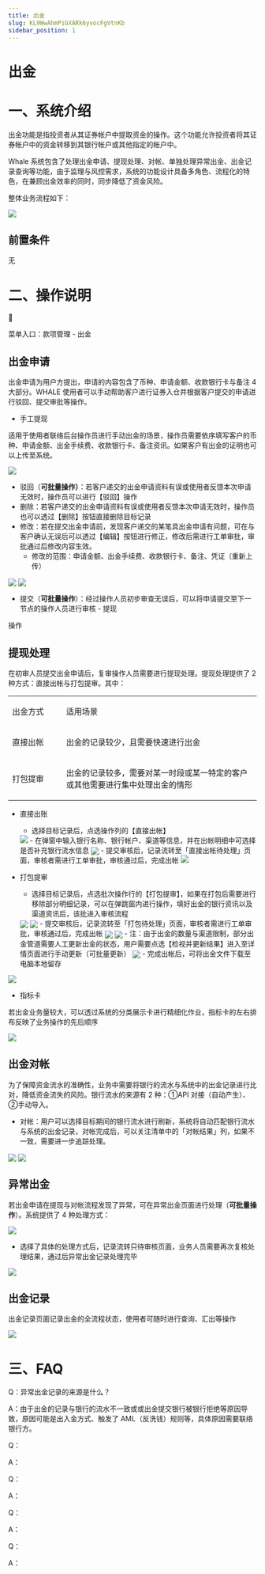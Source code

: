 ```yaml
---
title: 出金
slug: KL9WwAhmPiGXARk6yvocFgVtnKb
sidebar_position: 1
---
```



# 出金

# 一、系统介绍

出金功能是指投资者从其证券帐户中提取资金的操作。这个功能允许投资者将其证券帐户中的资金转移到其银行帐户或其他指定的帐户中。

Whale 系统包含了处理出金申请、提现处理、对帐、单独处理异常出金、出金记录查询等功能，由于监理与风控需求，系统的功能设计具备多角色、流程化的特色，在兼顾出金效率的同时，同步降低了资金风险。

整体业务流程如下：

<img src="/assets/HXkub6RYroZ02Dxu8HscFwVynVh.png" src-width="2146" src-height="256" align="center"/>

## 前置条件

无

# 二、操作说明

<div class="callout callout-bg-6 callout-border-6">
<div class='callout-emoji'>📍</div>
<p>菜单入口：款项管理 - 出金</p>
</div>

## 出金申请

出金申请为用户方提出，申请的内容包含了币种、申请金额、收款银行卡与备注 4 大部分。WHALE 使用者可以手动帮助客户进行证券入仓并根据客户提交的申请进行驳回、提交审批等操作。

- 手工提现

适用于使用者联络后台操作员进行手动出金的场景，操作员需要依序填写客户的币种、申请金额、出金手续费、收款银行卡、备注资讯。如果客户有出金的证明也可以上传至系统。

<img src="/assets/ZRzCbSy2cobiO8xyckGc0WENnef.png" src-width="1192" src-height="2434" align="center"/>

- 驳回（**可批量操作）**：若客户递交的出金申请资料有误或使用者反馈本次申请无效时，操作员可以进行【驳回】操作
- 删除：若客户递交的出金申请资料有误或使用者反馈本次申请无效时，操作员也可以透过【删除】按钮直接删除目标记录
- 修改：若在提交出金申请前，发现客户递交的某笔具出金申请有问题，可在与客户确认无误后可以透过【编辑】按钮进行修正，修改后需进行工单审批，审批通过后修改内容生效。
    - 修改的范围：申请金额、出金手续费、收款银行卡、备注、凭证（重新上传）

<img src="/assets/Rs1fb06S9oIPcwxpduuc538Jnjh.png" src-width="3824" src-height="1418" align="center"/>

<img src="/assets/J15obzTgcoIJgCxCdMac3Nqtn4d.png" src-width="3322" src-height="1674" align="center"/>

- 提交（**可批量操作**）：经过操作人员初步审查无误后，可以将申请提交至下一节点的操作人员进行审核 - 提现

操作

## 提现处理

在初审人员提交出金申请后，复审操作人员需要进行提现处理。提现处理提供了 2 种方式：直接出帐与打包提审。其中：

<table>
<colgroup>
<col width="155"/>
<col width="598"/>
</colgroup>
<tbody>
<tr><td><p>出金方式</p></td><td><p>适用场景</p></td></tr>
<tr><td><p>直接出帐</p></td><td><p>出金的记录较少，且需要快速进行出金</p></td></tr>
<tr><td><p>打包提审</p></td><td><p>出金的记录较多，需要对某一时段或某一特定的客户或其他需要进行集中处理出金的情形</p></td></tr>
</tbody>
</table>

- 直接出账
    - 选择目标记录后，点选操作列的【直接出帐】
    <img src="/assets/ILdgbflgAoCa1cxWwEHcg3IUnIe.png" src-width="3826" src-height="1024"/>
    - 在弹窗中输入银行名称、银行帐户、渠道等信息，并在出帐明细中可选择是否补充银行流水信息
    <img src="/assets/YPnebbkl3oUe8excIL6ccjEXnRh.png" src-width="1674" src-height="1748" align="center"/>
    - 提交审核后，记录流转至「直接出帐待处理」页面，审核者需进行工单审批，审核通过后，完成出帐
    <img src="/assets/LPmzb6JqeoOdTHxtts7c44Uinqb.png" src-width="3810" src-height="1860"/>

- 打包提审
    - 选择目标记录后，点选批次操作行的【打包提审】，如果在打包后需要进行移除部分明细记录，可以在弹跳窗内进行操作，填好出金的银行资讯以及渠道资讯后，该批进入审核流程
    <img src="/assets/X5i5bhWzFooi44x4E8KcTHGpnHb.png" src-width="3818" src-height="1536" align="center"/>
    <img src="/assets/QD4qbupfWo7B1zxJK1Qc2EkZnKg.png" src-width="3832" src-height="1848" align="center"/>
    - 提交审核后，记录流转至「打包待处理」页面，审核者需进行工单审批，审核通过后，完成出帐
    <img src="/assets/BXf1bDshuoc31OxxOXmc2stlnMd.png" src-width="3830" src-height="1146" align="center"/>
    <img src="/assets/ZDPebIQEXo7srRx5MWmckQ2En0d.png" src-width="3826" src-height="1826" align="center"/>
    - 注：由于出金的数量与渠道限制，部分出金管道需要人工更新出金的状态，用户需要点选【检视并更新结果】进入至详情页面进行手动更新（可批量更新）
    <img src="/assets/H1RebDwAmoNqhrxR8lzcmtTgnVe.png" src-width="3910" src-height="1942" align="center"/>
    - 完成出帐后，可将出金文件下载至电脑本地留存

<img src="/assets/Ly9HbxAquoi3e9xQFoOcstz2nqg.png" src-width="3836" src-height="1826" align="center"/>

- 指标卡

若出金业务量较大，可以透过系统的分类展示卡进行精细化作业，指标卡的左右排布反映了业务操作的先后顺序

<img src="/assets/IGX6bydA2ovepwxdQipcpoLcnYf.png" src-width="3830" src-height="1268" align="center"/>

## 出金对帐

为了保障资金流水的准确性，业务中需要将银行的流水与系统中的出金记录进行比对，降低资金流失的风险。银行流水的来源有 2 种：①API 对接（自动产生）、②手动导入。

- 对帐：用户可以选择目标期间的银行流水进行刷新，系统将自动匹配银行流水与系统的出金记录，对帐完成后，可以关注清单中的「对帐结果」列，如果不一致，需要进一步追踪处理。

<img src="/assets/SrZKb3lDJolCNkxgy9Tcqc0GnIe.png" src-width="3826" src-height="1790" align="center"/>

<img src="/assets/UpWQbZ5E4ozhusxwyrOccsBmnye.png" src-width="3818" src-height="1808" align="center"/>

## 异常出金

若出金申请在提现与对帐流程发现了异常，可在异常出金页面进行处理（**可批量操作**）。系统提供了 4 种处理方式：

<img src="/assets/ZQ5nbh5m9oOkIQxGt7wcMU9knQb.png" src-width="3826" src-height="1788" align="center"/>

- 选择了具体的处理方式后，记录流转只待审核页面，业务人员需要再次复核处理结果，通过后异常出金记录处理完毕

<img src="/assets/GhjJb7pz0oLXk9xuLu5cULxgn4d.png" src-width="3832" src-height="1312" align="center"/>

## 出金记录

出金记录页面记录出金的全流程状态，使用者可随时进行查询、汇出等操作

<img src="/assets/HhZ0b5k6Vo6kVtx4DpRcD9YCnIf.png" src-width="3816" src-height="1854" align="center"/>

# 三、FAQ

Q：异常出金记录的来源是什么？

A：由于出金的记录与银行的流水不一致或或出金提交银行被银行拒绝等原因导致，原因可能是出入金方式、触发了 AML（反洗钱）规则等，具体原因需要联络银行方。

Q：

A：

Q：

A：

Q：

A：

Q：

A：


